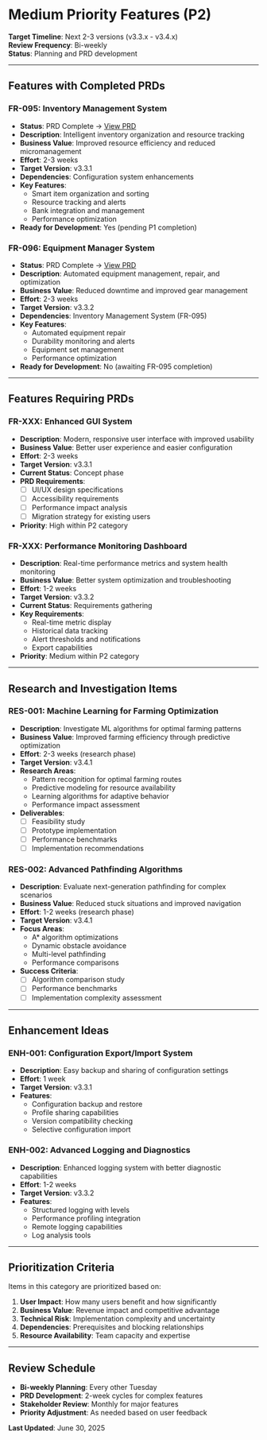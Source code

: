 # Medium Priority Features (P2)

**Target Timeline**: Next 2-3 versions (v3.3.x - v3.4.x)  
**Review Frequency**: Bi-weekly  
**Status**: Planning and PRD development

---

## Features with Completed PRDs

### FR-095: Inventory Management System
- **Status**: PRD Complete → [View PRD](../../prds/FR-095_Inventory_Management_System.md)
- **Description**: Intelligent inventory organization and resource tracking
- **Business Value**: Improved resource efficiency and reduced micromanagement
- **Effort**: 2-3 weeks
- **Target Version**: v3.3.1
- **Dependencies**: Configuration system enhancements
- **Key Features**:
  - Smart item organization and sorting
  - Resource tracking and alerts
  - Bank integration and management
  - Performance optimization
- **Ready for Development**: Yes (pending P1 completion)

### FR-096: Equipment Manager System
- **Status**: PRD Complete → [View PRD](../../prds/FR-096_Equipment_Manager_System.md)
- **Description**: Automated equipment management, repair, and optimization
- **Business Value**: Reduced downtime and improved gear management
- **Effort**: 2-3 weeks
- **Target Version**: v3.3.2
- **Dependencies**: Inventory Management System (FR-095)
- **Key Features**:
  - Automated equipment repair
  - Durability monitoring and alerts
  - Equipment set management
  - Performance optimization
- **Ready for Development**: No (awaiting FR-095 completion)

---

## Features Requiring PRDs

### FR-XXX: Enhanced GUI System
- **Description**: Modern, responsive user interface with improved usability
- **Business Value**: Better user experience and easier configuration
- **Effort**: 2-3 weeks
- **Target Version**: v3.3.1
- **Current Status**: Concept phase
- **PRD Requirements**:
  - [ ] UI/UX design specifications
  - [ ] Accessibility requirements
  - [ ] Performance impact analysis
  - [ ] Migration strategy for existing users
- **Priority**: High within P2 category

### FR-XXX: Performance Monitoring Dashboard
- **Description**: Real-time performance metrics and system health monitoring
- **Business Value**: Better system optimization and troubleshooting
- **Effort**: 1-2 weeks
- **Target Version**: v3.3.2
- **Current Status**: Requirements gathering
- **Key Requirements**:
  - Real-time metric display
  - Historical data tracking
  - Alert thresholds and notifications
  - Export capabilities
- **Priority**: Medium within P2 category

---

## Research and Investigation Items

### RES-001: Machine Learning for Farming Optimization
- **Description**: Investigate ML algorithms for optimal farming patterns
- **Business Value**: Improved farming efficiency through predictive optimization
- **Effort**: 2-3 weeks (research phase)
- **Target Version**: v3.4.1
- **Research Areas**:
  - Pattern recognition for optimal farming routes
  - Predictive modeling for resource availability
  - Learning algorithms for adaptive behavior
  - Performance impact assessment
- **Deliverables**:
  - [ ] Feasibility study
  - [ ] Prototype implementation
  - [ ] Performance benchmarks
  - [ ] Implementation recommendations

### RES-002: Advanced Pathfinding Algorithms
- **Description**: Evaluate next-generation pathfinding for complex scenarios
- **Business Value**: Reduced stuck situations and improved navigation
- **Effort**: 1-2 weeks (research phase)
- **Target Version**: v3.4.1
- **Focus Areas**:
  - A* algorithm optimizations
  - Dynamic obstacle avoidance
  - Multi-level pathfinding
  - Performance comparisons
- **Success Criteria**:
  - [ ] Algorithm comparison study
  - [ ] Performance benchmarks
  - [ ] Implementation complexity assessment

---

## Enhancement Ideas

### ENH-001: Configuration Export/Import System
- **Description**: Easy backup and sharing of configuration settings
- **Effort**: 1 week
- **Target Version**: v3.3.1
- **Features**:
  - Configuration backup and restore
  - Profile sharing capabilities
  - Version compatibility checking
  - Selective configuration import

### ENH-002: Advanced Logging and Diagnostics
- **Description**: Enhanced logging system with better diagnostic capabilities
- **Effort**: 1-2 weeks
- **Target Version**: v3.3.2
- **Features**:
  - Structured logging with levels
  - Performance profiling integration
  - Remote logging capabilities
  - Log analysis tools

---

## Prioritization Criteria

Items in this category are prioritized based on:
1. **User Impact**: How many users benefit and how significantly
2. **Business Value**: Revenue impact and competitive advantage
3. **Technical Risk**: Implementation complexity and uncertainty
4. **Dependencies**: Prerequisites and blocking relationships
5. **Resource Availability**: Team capacity and expertise

---

## Review Schedule

- **Bi-weekly Planning**: Every other Tuesday
- **PRD Development**: 2-week cycles for complex features
- **Stakeholder Review**: Monthly for major features
- **Priority Adjustment**: As needed based on user feedback

**Last Updated**: June 30, 2025
